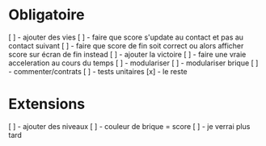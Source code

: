 # Obligatoire

[ ] - ajouter des vies
[ ] - faire que score s'update au contact et pas au contact suivant
[ ] - faire que score de fin soit correct ou alors afficher score sur écran de fin instead
[ ] - ajouter la victoire
[ ] - faire une vraie acceleration au cours du temps
[ ] - modulariser
  [ ] - modulariser brique
[ ] - commenter/contrats
[ ] - tests unitaires
[x] - le reste

# Extensions

[ ] - ajouter des niveaux
[ ] - couleur de brique = score
[ ] - je verrai plus tard